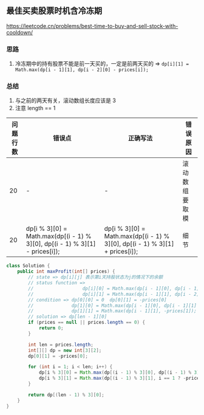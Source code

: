 ## 最佳买卖股票时机含冷冻期

<https://leetcode.cn/problems/best-time-to-buy-and-sell-stock-with-cooldown/>

### 思路

1. 冷冻期中的持有股票不能是前一天买的，一定是前两天买的 => ` dp[i][1] = Math.max(dp[i - 1][1], dp[i - 2][0] - prices[i]); `

### 总结

1. 与之前的两天有关，滚动数组长度应该是 3
2. 注意 length == 1

| 问题行数 | 错误点                                                                          | 正确写法                                                                         | 错误原因    |
|------|------------------------------------------------------------------------------|------------------------------------------------------------------------------|---------|
| 20   | -                                                                            | -                                                                            | 滚动数组要取模 |
| 20   | dp[i % 3][0] = Math.max(dp[(i - 1) % 3][0], dp[(i - 1) % 3][1] - prices[i]); | dp[i % 3][0] = Math.max(dp[(i - 1) % 3][0], dp[(i - 1) % 3][1] + prices[i]); | 细节      |


```java
class Solution {
    public int maxProfit(int[] prices) {
        // state => dp[i][j] 表示第i天持股状态为j的情况下的余额
        // status function => 
        //                  dp[i][0] = Math.max(dp[i - 1][0], dp[i - 1][1] - prices[i]);
        //                  dp[i][1] = Math.max(dp[i - 1][1], dp[i - 2][0] - prices[i]);
        // condition => dp[0][0] = 0  dp[0][1] = -prices[0]
        //              dp[1][0] = Math.max(dp[i - 1][0], dp[i - 1][1] - prices[i])  
        //              dp[1][1] = Math.max(dp[i - 1][1], -prices[1]);
        // solution => dp[len - 1][0]
        if (prices == null || prices.length == 0) {
            return 0;
        }

        int len = prices.length;
        int[][] dp = new int[3][2];
        dp[0][1] = -prices[0];

        for (int i = 1; i < len; i++) {
            dp[i % 3][0] = Math.max(dp[(i - 1) % 3][0], dp[(i - 1) % 3][1] + prices[i]);
            dp[i % 3][1] = Math.max(dp[(i - 1) % 3][1], i == 1 ? -prices[1] : dp[(i - 2) % 3][0] - prices[i]);
        }

        return dp[(len - 1) % 3][0];
    }
}
```
